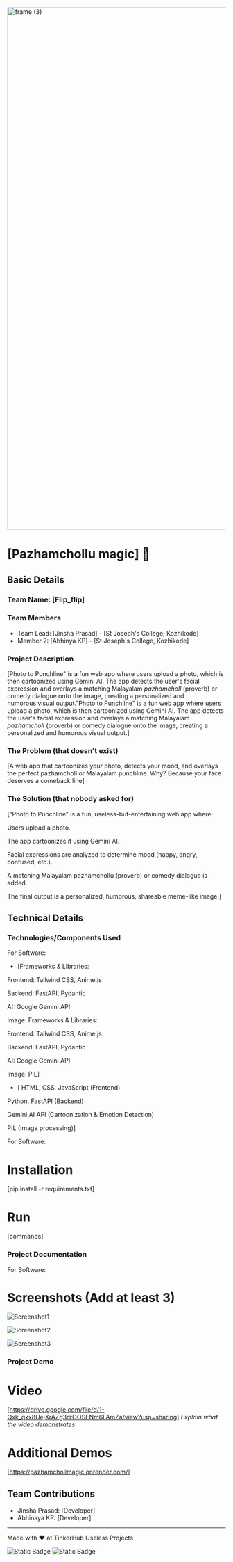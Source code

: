 <img width="3188" height="1202" alt="frame (3)" src="https://github.com/user-attachments/assets/517ad8e9-ad22-457d-9538-a9e62d137cd7" />


# [Pazhamchollu magic] 🎯


## Basic Details
### Team Name: [Flip_flip]


### Team Members
- Team Lead: [Jinsha Prasad] - [St Joseph's College, Kozhikode]
- Member 2: [Abhinya KP] - [St Joseph's College, Kozhikode]


### Project Description
[Photo to Punchline" is a fun web app where users upload a photo, which is then cartoonized using Gemini AI. The app detects the user's facial expression and overlays a matching Malayalam *pazhamcholl* (proverb) or comedy dialogue onto the image, creating a personalized and humorous visual output."Photo to Punchline" is a fun web app where users upload a photo, which is then cartoonized using Gemini AI. The app detects the user's facial expression and overlays a matching Malayalam *pazhamcholl* (proverb) or comedy dialogue onto the image, creating a personalized and humorous visual output.]

### The Problem (that doesn't exist)
[A web app that cartoonizes your photo, detects your mood, and overlays the perfect pazhamcholl or Malayalam punchline. Why? Because your face deserves a comeback line]

### The Solution (that nobody asked for)
[“Photo to Punchline” is a fun, useless-but-entertaining web app where:

Users upload a photo.

The app cartoonizes it using Gemini AI.

Facial expressions are analyzed to determine mood (happy, angry, confused, etc.).

A matching Malayalam pazhamchollu (proverb) or comedy dialogue is added.

The final output is a personalized, humorous, shareable meme-like image.]

## Technical Details
### Technologies/Components Used
For Software:

- [Frameworks & Libraries:

Frontend: Tailwind CSS, Anime.js

Backend: FastAPI, Pydantic

AI: Google Gemini API

Image: Frameworks & Libraries:

Frontend: Tailwind CSS, Anime.js

Backend: FastAPI, Pydantic

AI: Google Gemini API

Image: PIL]
- [
HTML, CSS, JavaScript (Frontend)

Python, FastAPI (Backend)

Gemini AI API (Cartoonization & Emotion Detection)

PIL (Image processing)]


For Software:
# Installation
[pip install -r requirements.txt]


# Run
[commands]

### Project Documentation
For Software:

# Screenshots (Add at least 3)
![Screenshot1](https://github.com/abhinayaa123/Photo-to-Punchline/blob/main/screenshot%201.jpeg?raw=true)


![Screenshot2](https://github.com/abhinayaa123/Photo-to-Punchline/blob/main/screenshot2.jpeg?raw=true)

![Screenshot3](https://github.com/abhinayaa123/Photo-to-Punchline/blob/main/screenshot3.jpeg?raw=true)



### Project Demo
# Video
[https://drive.google.com/file/d/1-Qxk_qxx8UejXrAZg3rzOOSENm6FAmZa/view?usp=sharing]
*Explain what the video demonstrates*

# Additional Demos
[https://pazhamchollmagic.onrender.com/]

## Team Contributions
- Jinsha Prasad: [Developer]
- Abhinaya KP: [Developer]


---
Made with ❤️ at TinkerHub Useless Projects 

![Static Badge](https://img.shields.io/badge/TinkerHub-24?color=%23000000&link=https%3A%2F%2Fwww.tinkerhub.org%2F)
![Static Badge](https://img.shields.io/badge/UselessProjects--25-25?link=https%3A%2F%2Fwww.tinkerhub.org%2Fevents%2FQ2Q1TQKX6Q%2FUseless%2520Projects)
